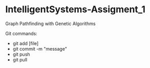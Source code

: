 # IntelligentSystems-Assigment_1

Graph Pathfinding with Genetic Algorithms

Git commands:

- git add [file]
- git commit -m "message"
- git push
- git pull
